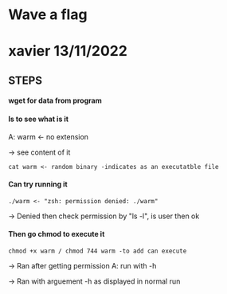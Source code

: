 # Wave a flag

# xavier 13/11/2022

## STEPS
#### wget for data from program

#### ls to see what is it
A: warm <- no extension

-> see content of it
```
cat warm <- random binary -indicates as an executatble file
```

#### Can try running it 
```
./warm <- "zsh: permission denied: ./warm"
```

-> Denied then check permission by "ls -l", is user then ok

#### Then go chmod to execute it
```
chmod +x warm / chmod 744 warm -to add can execute
```
-> Ran after getting permission
A: run with -h

-> Ran with arguement -h as displayed in normal run

